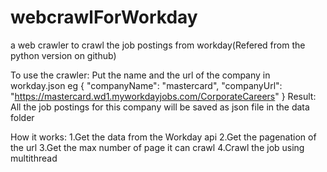 # webcrawlForWorkday
a web crawler to crawl the job postings from workday(Refered from the python version on github)

To use the crawler:
Put the name and the url of the company in workday.json
eg 
{
  "companyName": "mastercard",
  "companyUrl": "https://mastercard.wd1.myworkdayjobs.com/CorporateCareers"
}
Result:
All the job postings for this company will be saved as json file in the data folder

How it works:
1.Get the data from the Workday api
2.Get the pagenation of the url
3.Get the max number of page it can crawl
4.Crawl the job using multithread 

